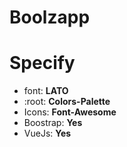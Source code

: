 # Boolzapp

# Specify
- font: **LATO**
- :root: **Colors-Palette**
- Icons: **Font-Awesome**
- Boostrap: **Yes**
- VueJs: **Yes**

